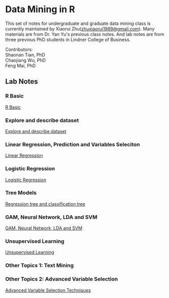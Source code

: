 # Data Mining in R

This set of notes for undergraduate and graduate data mining class is currently maintained by Xiaorui Zhu(zhuxiaorui1989@gmail.com). Many materials are from Dr. Yan Yu's previous class notes. And lab notes are from three previous PhD students in Lindner College of Business.  

Contributors:  
Shaonan Tian, PhD  
Chaojiang Wu, PhD  
Feng Mai, PhD

## Lab Notes

### R Basic

[R Basic](lecture/1_R_Basic.html)

### Explore and describe dataset

[Explore and describe dataset](lecture/2_ExploratoryAnalyses.html)

### Linear Regression, Prediction and Variables Seleciton

[Linear Regression](lecture/3_LinearReg.html)

### Logistic Regression

[Logistic Regression](lecture/4_LogisticReg.html)

### Tree Models

[Regression tree and classification tree](lecture/5_Tree.html)

### GAM, Neural Network, LDA and SVM

[GAM, Neural Network, LDA and SVM](lecture/6_SupervisedLearning.html)

### Unsupervised Learning

[Unsupervised Learning](lecture/7_UnsupervisedLearning.html)

### Other Topics 1: Text Mining


### Other Topics 2: Advanced Variable Selection

[Advanced Variable Selection Techniques](lecture/VS.html)


